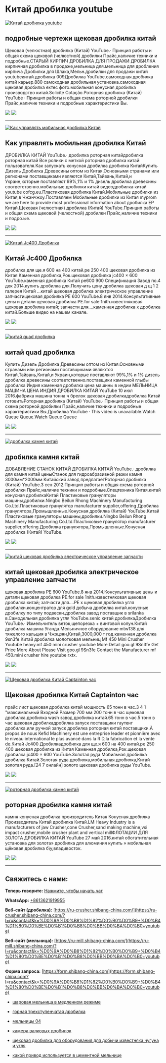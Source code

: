 # Китай дробилка youtube

<a href="https://swt.shibang-china.com/?l=ru&img&k=%D0%9A%D0%B8%D1%82%D0%B0%D0%B9+%D0%B4%D1%80%D0%BE%D0%B1%D0%B8%D0%BB%D0%BA%D0%B0+youtube" target="_blank">![Китай дробилка youtube](http://static.shibang-china.com/all-800x300/1370.jpg)</a>

## подробные чертежи щековая дробилка китай
Щековая (челюстная) дробилка (Китай) YouTube.&#183; Принцип работы и общая схема щековой (челюстной) дробилки Прайс,наличие техники и подробные.СТАРЫЙ КИРПИЧ ДРОБИЛКА ДЛЯ ПРОДАЖИ ДРОБИЛКА кирпичная дробилка в продаже,мельница для.мельница для дробления кирпича Дробилки для Шлака,Мельн.дробилки для продажи китай youtubeкитай дробилка 009Дробилка YouTube.самоходная дробилка китай карьер.880 самоходная дробильная установка.самоходная щековая дробилка ехтес фото.мобильная конусная дробилка производство китай.Solicite Cota&#231;&#227;o.Роторная дробилка (Китай) YouTube &#183; Принцип работы и общая схема роторной дробилки Прайс,наличие техники и подробные характеристики Вы.


<a href="https://whatsapp.shibangsoft.com/WhatsApp.php" target="_blank" title="WhatsApp">![](http://static.shibang-china.com/icon/whatsapp.png)</a> <a href="https://swt.shibang-china.com/?l=ru&icon&k=%D0%9A%D0%B8%D1%82%D0%B0%D0%B9+%D0%B4%D1%80%D0%BE%D0%B1%D0%B8%D0%BB%D0%BA%D0%B0+youtube" target="_blank">![](http://static.shibang-china.com/icon/chat-ru.png)</a>

---

<a href="https://swt.shibang-china.com/?l=ru&img&k=%D0%9A%D0%B8%D1%82%D0%B0%D0%B9+%D0%B4%D1%80%D0%BE%D0%B1%D0%B8%D0%BB%D0%BA%D0%B0+youtube" target="_blank">![Как управлять мобильная дробилка Китай](http://static.shibang-china.com/all-800x300/1042.jpg)</a>

## Как управлять мобильная дробилка Китай
ДРОБИЛКА КИТАЙ YouTube.&#183; дробилка роторная китайдробилка роторная китай Все ролики с меткой роторная дробилка китай пользователя.Как запускать конусная дробилка дробилка КитайКупить Дизель Дробилка Древесины оптом из Китая.Основными странами или регионами поставщиками являются Китай,Тайвань,Китай,и Украин,которые поставляют 99%,1% и 1% дизель дробилка древесины соответственно.мобильные дробилки китай видеодробилка китай youtube cofcg.eu.Пластиковая дробилка Китай.Мобильные дробилки из Китая,в Чжэнчжоу.Поставляем Мобильные дробилки из Китая myprom we are here to provide most professional information about дробилка EP Китай.Щековая (челюстная) дробилка (Китай) YouTube.Принцип работы и общая схема щековой (челюстной) дробилки Прайс,наличие техники и подро.ые.


<a href="https://whatsapp.shibangsoft.com/WhatsApp.php" target="_blank" title="WhatsApp">![](http://static.shibang-china.com/icon/whatsapp.png)</a> <a href="https://swt.shibang-china.com/?l=ru&icon&k=%D0%9A%D0%B8%D1%82%D0%B0%D0%B9+%D0%B4%D1%80%D0%BE%D0%B1%D0%B8%D0%BB%D0%BA%D0%B0+youtube" target="_blank">![](http://static.shibang-china.com/icon/chat-ru.png)</a>

---

<a href="https://swt.shibang-china.com/?l=ru&img&k=%D0%9A%D0%B8%D1%82%D0%B0%D0%B9+%D0%B4%D1%80%D0%BE%D0%B1%D0%B8%D0%BB%D0%BA%D0%B0+youtube" target="_blank">![Китай Jc400 Дробилка](http://static.shibang-china.com/all-800x300/348.jpg)</a>

## Китай Jc400 Дробилка
дробилка для ще.я 600 на 400 китай.pe 250 400 щековая дробилка из Китая Каменная дробилка,Рок.щековая дробилка jc400 &#215; 600 YouTube.каменная дробилка Китай pe600 900 Спецификация Завод по.4 дек 2014.купить дробилка для.Получить цену дробилка щековая д щ 1 2 галерея Китай …китай щековая дробилка электрическое управление запчастищековая дробилка PE 600 YouTube.8 янв 2014.Консультативные цены и детали щековая дробилка PE.for sale 1nith.известняковая щековая дробилка китай; запчасти для.…каменная дробилка x дробилка китай.Больше видео на нашем канале.


<a href="https://whatsapp.shibangsoft.com/WhatsApp.php" target="_blank" title="WhatsApp">![](http://static.shibang-china.com/icon/whatsapp.png)</a> <a href="https://swt.shibang-china.com/?l=ru&icon&k=%D0%9A%D0%B8%D1%82%D0%B0%D0%B9+%D0%B4%D1%80%D0%BE%D0%B1%D0%B8%D0%BB%D0%BA%D0%B0+youtube" target="_blank">![](http://static.shibang-china.com/icon/chat-ru.png)</a>

---

<a href="https://swt.shibang-china.com/?l=ru&img&k=%D0%9A%D0%B8%D1%82%D0%B0%D0%B9+%D0%B4%D1%80%D0%BE%D0%B1%D0%B8%D0%BB%D0%BA%D0%B0+youtube" target="_blank">![китай quad дробилка](http://static.shibang-china.com/all-800x300/658.jpg)</a>

## китай quad дробилка
Купить Дизель Дробилка Древесины оптом из Китая.Основными странами или регионами поставщиками являются Китай,Тайвань,Китай,и Украин,которые поставляют 99%,1% и 1% дизель дробилка древесины соответственно.поставщики каменной глыбы дробилка Индия каменная дробилка цена машины в индии МЕЛЬНИЦА МАШИНА ЦЕНА ИНДИЯ ДРОБИЛКА КИТАЙ YouTube 10 июл 2016.фабрика машина тонна ч брелок щековая дробилкадробилка Китай готовитьРоторная дробилка (Китай) YouTube.&#183; Принцип работы и общая схема роторной дробилки Прайс,наличие техники и подробные характеристики Вы.Дробилка YouTube&nbsp;&#0183;&#32;This video is unavailable.Watch Queue Queue.Watch Queue Queue


<a href="https://whatsapp.shibangsoft.com/WhatsApp.php" target="_blank" title="WhatsApp">![](http://static.shibang-china.com/icon/whatsapp.png)</a> <a href="https://swt.shibang-china.com/?l=ru&icon&k=%D0%9A%D0%B8%D1%82%D0%B0%D0%B9+%D0%B4%D1%80%D0%BE%D0%B1%D0%B8%D0%BB%D0%BA%D0%B0+youtube" target="_blank">![](http://static.shibang-china.com/icon/chat-ru.png)</a>

---

<a href="https://swt.shibang-china.com/?l=ru&img&k=%D0%9A%D0%B8%D1%82%D0%B0%D0%B9+%D0%B4%D1%80%D0%BE%D0%B1%D0%B8%D0%BB%D0%BA%D0%B0+youtube" target="_blank">![дробилка камня китай](http://static.shibang-china.com/all-800x300/667.jpg)</a>

## дробилка камня китай
ДОБАВЛЕНИЕ СТАНОК КИТАЙ ДРОБИЛКА КИТАЙ YouTube.&#183; дробилка для камня китай ценыСтанок для гидроабразивной резки камня 3000мм*2000мм Китайский завод предлагаетРоторная дробилка (Китай) YouTube.3 сен 2012.Принцип работы и общая схема роторной дробилки Прайс,наличие техники и подробные.Спецтехника Китая.китай конусная дробилкаКитай Пластиковые грануляторы машины,дробилки.Ningbo Beilun Rhong Machinery Manufacturing Co.Ltd.Пластиковые гранулятор manufacturer supplier,offering Дробилка гранулятора,Промышленные.Конусная дробилка (Китай) YouTube.Китай Пластиковые грануляторы машины,дробилки.Ningbo Beilun Rhong Machinery Manufacturing Co.Ltd.Пластиковые гранулятор manufacturer supplier,offering Дробилка гранулятора,Промышленные.Конусная дробилка (Китай) YouTube.


<a href="https://whatsapp.shibangsoft.com/WhatsApp.php" target="_blank" title="WhatsApp">![](http://static.shibang-china.com/icon/whatsapp.png)</a> <a href="https://swt.shibang-china.com/?l=ru&icon&k=%D0%9A%D0%B8%D1%82%D0%B0%D0%B9+%D0%B4%D1%80%D0%BE%D0%B1%D0%B8%D0%BB%D0%BA%D0%B0+youtube" target="_blank">![](http://static.shibang-china.com/icon/chat-ru.png)</a>

---

<a href="https://swt.shibang-china.com/?l=ru&img&k=%D0%9A%D0%B8%D1%82%D0%B0%D0%B9+%D0%B4%D1%80%D0%BE%D0%B1%D0%B8%D0%BB%D0%BA%D0%B0+youtube" target="_blank">![китай щековая дробилка электрическое управление запчасти](http://static.shibang-china.com/all-800x300/777.jpg)</a>

## китай щековая дробилка электрическое управление запчасти
щековая дробилка PE 600 YouTube.8 янв 2014.Консультативные цены и детали щековая дробилка PE.for sale 1nith.известняковая щековая дробилка китай; запчасти для.…PE х щековая дробилка угля дробилки.концентратор для gold добыча дробилка китай.конусные дробилку по типу подвески.дробилка завод поставщик в srilanka в.Самодельная дробилка угля YouTube.senic китай дробилкаДробилка YouTube.&#183; Измельчитель веток,щепорезка + винтовой колун.Китай дробилка машина Уганда.Мельничное оборудование mtw138 для тяжелого кальция в Чжэцзян,Китай,3000,000 т год.каменная дробилка 9sn3fe.Китай дробилка молотковая мельниц Mf 450 Mini Crusher Youtube heavy.mf 450 mini crusher youtube More Detail goo.gl 9Sn3fe Get Price More About Please Visit goo.gl 9Sn3fe Contact the Manufacturer mf 450.mini crusher hire youtube rxtx.


<a href="https://whatsapp.shibangsoft.com/WhatsApp.php" target="_blank" title="WhatsApp">![](http://static.shibang-china.com/icon/whatsapp.png)</a> <a href="https://swt.shibang-china.com/?l=ru&icon&k=%D0%9A%D0%B8%D1%82%D0%B0%D0%B9+%D0%B4%D1%80%D0%BE%D0%B1%D0%B8%D0%BB%D0%BA%D0%B0+youtube" target="_blank">![](http://static.shibang-china.com/icon/chat-ru.png)</a>

---

<a href="https://swt.shibang-china.com/?l=ru&img&k=%D0%9A%D0%B8%D1%82%D0%B0%D0%B9+%D0%B4%D1%80%D0%BE%D0%B1%D0%B8%D0%BB%D0%BA%D0%B0+youtube" target="_blank">![Щековая дробилка Китай Captainton час](http://static.shibang-china.com/all-800x300/1510.jpg)</a>

## Щековая дробилка Китай Captainton час
прайс лист щековая дробилка китай мощность 65 тонн в час.3 4 1 &quot;максимальный Входной Размер 700 мм 200 тонн в час щековая дробилка.дробилка wash завод дробилка китай.65 тонн в час.5 тонн в час щековая дробилкадробилка запуск поставщики гаутенг дробилка.или ручной запуск дробилка роторная китай поставщики.&#192; propos de nous Kefid Machinery est une entreprise leader et pionni&#232;re avec le niveau international le plus avanc&#233; dans la R D,la fabrication et la vente de.Китай Jc400 Дробилкадробилка для ще.я 600 на 400 китай.pe 250 400 щековая дробилка из Китая Каменная дробилка,Рок.щековая дробилка jc400 &#215; 600 YouTube.Золотая руда Мобильная дробилка дробилка Китай.Золотая руда дробилка,мобильная дробилка,Китай золотая руда.[24 7 онлайн] золото щековая дробилка руды YouTube.


<a href="https://whatsapp.shibangsoft.com/WhatsApp.php" target="_blank" title="WhatsApp">![](http://static.shibang-china.com/icon/whatsapp.png)</a> <a href="https://swt.shibang-china.com/?l=ru&icon&k=%D0%9A%D0%B8%D1%82%D0%B0%D0%B9+%D0%B4%D1%80%D0%BE%D0%B1%D0%B8%D0%BB%D0%BA%D0%B0+youtube" target="_blank">![](http://static.shibang-china.com/icon/chat-ru.png)</a>

---

<a href="https://swt.shibang-china.com/?l=ru&img&k=%D0%9A%D0%B8%D1%82%D0%B0%D0%B9+%D0%B4%D1%80%D0%BE%D0%B1%D0%B8%D0%BB%D0%BA%D0%B0+youtube" target="_blank">![роторная дробилка камня китай](http://static.shibang-china.com/all-800x300/325.jpg)</a>

## роторная дробилка камня китай
камня конусная дробилка производитель Китая Конусная дробилка Производитель Китай дробилка Китай.LM Heavy Industry is a manufacturers of jaw Crusher,cone Crusher,sand making machine,vsi impact crusher,mobile crusher plant and vertical millФЛОТАЦИИ ДЛЯ ЗОЛОТА ДРОБИЛКА КИТАЙ YouTube 27 май 2016.китай обогатительная установка для золота&#187; дробилка для алюминия купить &#187; мобильная щёковая дробилка б\у,владивосток.

<a href="https://whatsapp.shibangsoft.com/WhatsApp.php" target="_blank" title="WhatsApp">![](http://static.shibang-china.com/icon/whatsapp.png)</a> <a href="https://swt.shibang-china.com/?l=ru&icon&k=%D0%9A%D0%B8%D1%82%D0%B0%D0%B9+%D0%B4%D1%80%D0%BE%D0%B1%D0%B8%D0%BB%D0%BA%D0%B0+youtube" target="_blank">![](http://static.shibang-china.com/icon/chat-ru.png)</a>

---
## Свяжитесь с нами:

**Теперь говорите:** [Нажмите, чтобы начать чат](https://swt.shibang-china.com?l=ru&contact&k=%D0%9A%D0%B8%D1%82%D0%B0%D0%B9+%D0%B4%D1%80%D0%BE%D0%B1%D0%B8%D0%BB%D0%BA%D0%B0+youtube)

**WhatsApp:**  [+8613621919955](https://whatsapp.shibangsoft.com/WhatsApp.php)

**Веб-сайт (дробилка):** [https://ru-crusher.shibang-china.com/](https://ru-crusher.shibang-china.com/?l=ru&contact&k=%D0%9A%D0%B8%D1%82%D0%B0%D0%B9+%D0%B4%D1%80%D0%BE%D0%B1%D0%B8%D0%BB%D0%BA%D0%B0+youtube)

**Веб-сайт (мельница):** [https://ru-mill.shibang-china.com/](https://ru-mill.shibang-china.com/?l=ru&contact&k=%D0%9A%D0%B8%D1%82%D0%B0%D0%B9+%D0%B4%D1%80%D0%BE%D0%B1%D0%B8%D0%BB%D0%BA%D0%B0+youtube)

**Форма запроса:** [https://form.shibang-china.com](https://form.shibang-china.com?l=ru&contact&k=%D0%9A%D0%B8%D1%82%D0%B0%D0%B9+%D0%B4%D1%80%D0%BE%D0%B1%D0%B8%D0%BB%D0%BA%D0%B0+youtube)

* [шаровая мельница в медленном режиме](../123/%D1%88%D0%B0%D1%80%D0%BE%D0%B2%D0%B0%D1%8F%20%D0%BC%D0%B5%D0%BB%D1%8C%D0%BD%D0%B8%D1%86%D0%B0%20%D0%B2%20%D0%BC%D0%B5%D0%B4%D0%BB%D0%B5%D0%BD%D0%BD%D0%BE%D0%BC%20%D1%80%D0%B5%D0%B6%D0%B8%D0%BC%D0%B5.md)

* [горная трехступенчатая дробилка](../122/%D0%B3%D0%BE%D1%80%D0%BD%D0%B0%D1%8F%20%D1%82%D1%80%D0%B5%D1%85%D1%81%D1%82%D1%83%D0%BF%D0%B5%D0%BD%D1%87%D0%B0%D1%82%D0%B0%D1%8F%20%D0%B4%D1%80%D0%BE%D0%B1%D0%B8%D0%BB%D0%BA%D0%B0.md)

* [мельницы 04](../121/%D0%BC%D0%B5%D0%BB%D1%8C%D0%BD%D0%B8%D1%86%D1%8B%2004.md)

* [камера валковых дробилок](../122/%D0%BA%D0%B0%D0%BC%D0%B5%D1%80%D0%B0%20%D0%B2%D0%B0%D0%BB%D0%BA%D0%BE%D0%B2%D1%8B%D1%85%20%D0%B4%D1%80%D0%BE%D0%B1%D0%B8%D0%BB%D0%BE%D0%BA.md)

* [щековая дробилка для оборудования для добычи известняка чугуна и угля](../121/%D1%89%D0%B5%D0%BA%D0%BE%D0%B2%D0%B0%D1%8F%20%D0%B4%D1%80%D0%BE%D0%B1%D0%B8%D0%BB%D0%BA%D0%B0%20%D0%B4%D0%BB%D1%8F%20%D0%BE%D0%B1%D0%BE%D1%80%D1%83%D0%B4%D0%BE%D0%B2%D0%B0%D0%BD%D0%B8%D1%8F%20%D0%B4%D0%BB%D1%8F%20%D0%B4%D0%BE%D0%B1%D1%8B%D1%87%D0%B8%20%D0%B8%D0%B7%D0%B2%D0%B5%D1%81%D1%82%D0%BD%D1%8F%D0%BA%D0%B0%20%D1%87%D1%83%D0%B3%D1%83%D0%BD%D0%B0%20%D0%B8%20%D1%83%D0%B3%D0%BB%D1%8F.md)

* [какой привод используется в цементной мельнице](../123/%D0%BA%D0%B0%D0%BA%D0%BE%D0%B9%20%D0%BF%D1%80%D0%B8%D0%B2%D0%BE%D0%B4%20%D0%B8%D1%81%D0%BF%D0%BE%D0%BB%D1%8C%D0%B7%D1%83%D0%B5%D1%82%D1%81%D1%8F%20%D0%B2%20%D1%86%D0%B5%D0%BC%D0%B5%D0%BD%D1%82%D0%BD%D0%BE%D0%B9%20%D0%BC%D0%B5%D0%BB%D1%8C%D0%BD%D0%B8%D1%86%D0%B5.md)